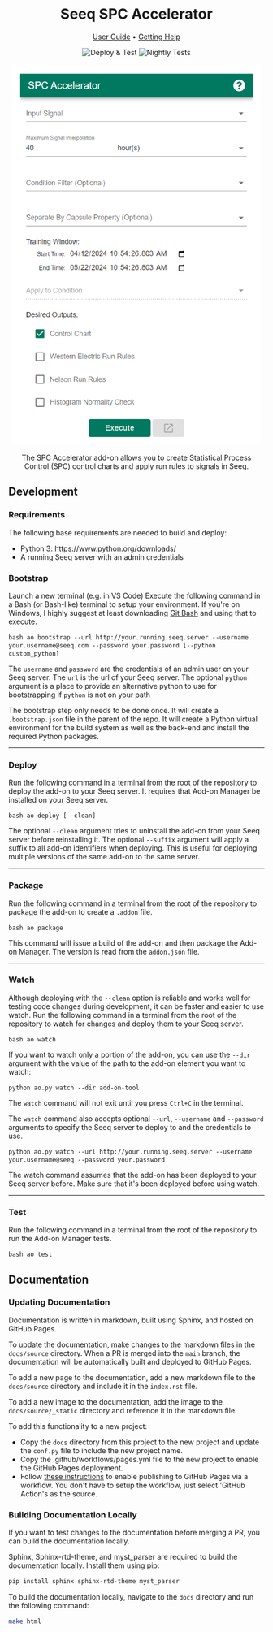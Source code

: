 
<div align="center">

# Seeq SPC Accelerator


[User Guide](https://seeq12.github.io/seeq-add-on-spc-accelerator/user_guide.html) • [Getting Help](https://seeq12.github.io/seeq-add-on-spc-accelerator/getting_help.html)

![Deploy & Test](https://github.com/seeq12/seeq-add-on-spc-accelerator/actions/workflows/ci.yml/badge.svg)
![Nightly Tests](https://github.com/seeq12/seeq-add-on-spc-accelerator/actions/workflows/nightly.yml/badge.svg)

<img src="docs/source/_static/preview.png" alt="preview" height="750"/>

The SPC Accelerator add-on allows you to create Statistical Process Control (SPC) control charts and apply run rules to signals in Seeq.

</div>

## Development

### Requirements

The following base requirements are needed to build and deploy:

* Python 3: https://www.python.org/downloads/
* A running Seeq server with an admin credentials


### Bootstrap

Launch a new terminal (e.g. in VS Code)
Execute the following command in a Bash (or Bash-like) terminal to setup your environment. If you're on Windows, I highly suggest at least downloading [Git Bash](https://git-scm.com/downloads) and using that to execute.
```
bash ao bootstrap --url http://your.running.seeq.server --username your.username@seeq.com --password your.password [--python custom_python]
```
The `username` and `password` are the credentials of an admin user on your Seeq server. The `url` is the url of your Seeq server.
The optional `python` argument is a place to provide an alternative python to use for bootstrapping if `python` is not on your path

The bootstrap step only needs to be done once. It will create a `.bootstrap.json` file in the parent of the repo.
It will create a Python virtual environment for the build system as well as the back-end and install the required Python packages.


***
### Deploy
Run the following command in a terminal from the root of the repository to deploy the add-on to your Seeq server. It requires that Add-on Manager be installed on your Seeq server.
```
bash ao deploy [--clean]
```
The optional `--clean` argument tries to uninstall the add-on from your Seeq server before reinstalling it.
The optional `--suffix` argument will apply a suffix to all add-on identifiers when deploying. This is useful for deploying multiple versions of the same add-on to the same server.

***
### Package
Run the following command in a terminal from the root of the repository to package the add-on to create a `.addon` file.
```
bash ao package
```
This command will issue a build of the add-on and then package the Add-on Manager.
The version is read from the `addon.json` file.


***
### Watch

Although deploying with the `--clean` option is reliable and works well for testing code changes during development, it can be faster and easier to use watch.
Run the following command in a terminal from the root of the repository to watch for changes and deploy them to your Seeq server.
```
bash ao watch
```
If you want to watch only a portion of the add-on, you can use the `--dir` argument with the value of the path to the add-on element you want to watch:
```
python ao.py watch --dir add-on-tool
```
The `watch` command will not exit until you press `Ctrl+C` in the terminal.

The `watch` command also accepts optional `--url`, `--username` and `--password`  arguments to specify the Seeq server to deploy to and the credentials to use.
```
python ao.py watch --url http://your.running.seeq.server --username your.username@seeq --password your.password
```

The watch command assumes that the add-on has been deployed to your Seeq server before.
Make sure that it's been deployed before using watch.

***
### Test
Run the following command in a terminal from the root of the repository to run the Add-on Manager tests.
```
bash ao test
```

## Documentation

### Updating Documentation
Documentation is written in markdown, built using Sphinx, and hosted on GitHub Pages. 

To update the documentation, make changes to the markdown files in the `docs/source` directory. When a PR is merged into the `main` branch, the documentation will be automatically built and deployed to GitHub Pages.

To add a new page to the documentation, add a new markdown file to the `docs/source` directory and include it in the `index.rst` file.

To add a new image to the documentation, add the image to the `docs/source/_static` directory and reference it in the markdown file.

To add this functionality to a new project:
- Copy the `docs` directory from this project to the new project and update the `conf.py` file to include the new project name.
- Copy the .github/workflows/pages.yml file to the new project to enable the GitHub Pages deployment. 
- Follow [these instructions](https://docs.github.com/en/pages/getting-started-with-github-pages/configuring-a-publishing-source-for-your-github-pages-site#publishing-with-a-custom-github-actions-workflow) to enable publishing to GitHub Pages via a workflow. You don't have to setup the workflow, just select 'GitHub Action's as the source.

### Building Documentation Locally

If you want to test changes to the documentation before merging a PR, you can build the documentation locally.

Sphinx, Sphinx-rtd-theme, and myst_parser are required to build the documentation locally. Install them using pip:
```bash
pip install sphinx sphinx-rtd-theme myst_parser
```

To build the documentation locally, navigate to the `docs` directory and run the following command:
```bash
make html
```
